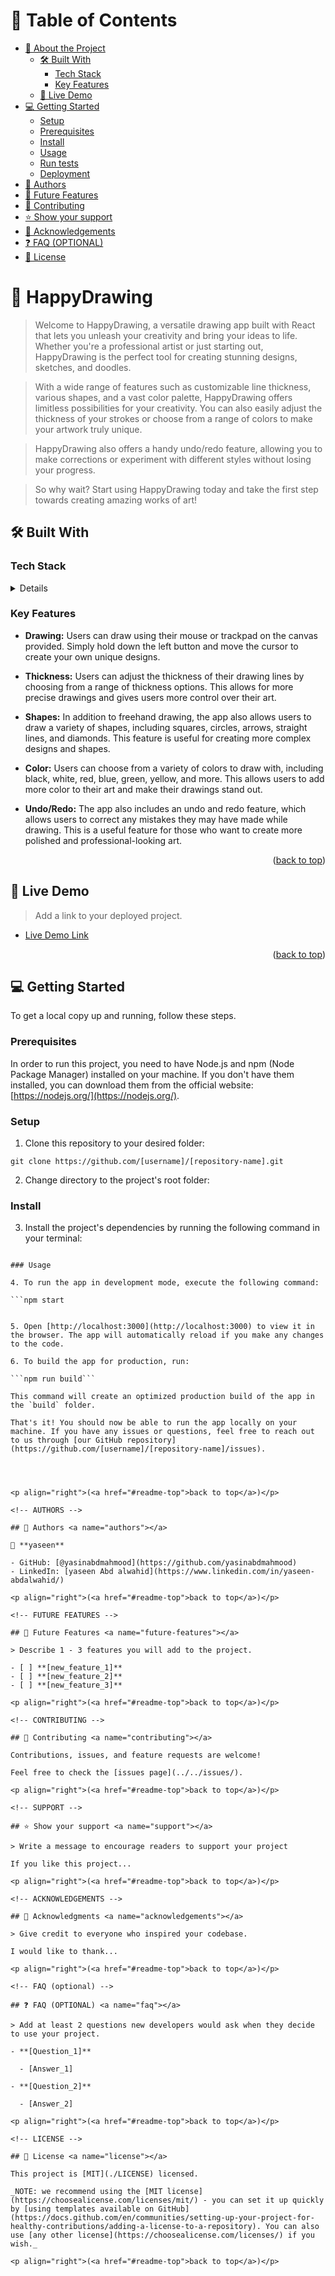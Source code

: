 <a name="readme-top"></a>

<!--
HOW TO USE:
This is an example of how you may give instructions on setting up your project locally.

Modify this file to match your project and remove sections that don't apply.

REQUIRED SECTIONS:
- Table of Contents
- About the Project
  - Built With
  - Live Demo
- Getting Started
- Authors
- Future Features
- Contributing
- Show your support
- Acknowledgements
- License

OPTIONAL SECTIONS:
- FAQ

After you're finished please remove all the comments and instructions!
-->

<div align="center">
  <!-- You are encouraged to replace this logo with your own! Otherwise you can also remove it. -->

</div>

<!-- TABLE OF CONTENTS -->

# 📗 Table of Contents

- [📖 About the Project](#about-project)
  - [🛠 Built With](#built-with)
    - [Tech Stack](#tech-stack)
    - [Key Features](#key-features)
  - [🚀 Live Demo](#live-demo)
- [💻 Getting Started](#getting-started)
  - [Setup](#setup)
  - [Prerequisites](#prerequisites)
  - [Install](#install)
  - [Usage](#usage)
  - [Run tests](#run-tests)
  - [Deployment](#triangular_flag_on_post-deployment)
- [👥 Authors](#authors)
- [🔭 Future Features](#future-features)
- [🤝 Contributing](#contributing)
- [⭐️ Show your support](#support)
- [🙏 Acknowledgements](#acknowledgements)
- [❓ FAQ (OPTIONAL)](#faq)
- [📝 License](#license)

<!-- PROJECT DESCRIPTION -->

# 📖 HappyDrawing  <a name="about-project"></a>

> Welcome to HappyDrawing, a versatile drawing app built with React that lets you unleash your creativity and bring your ideas to life. Whether you're a professional artist or just starting out, HappyDrawing is the perfect tool for creating stunning designs, sketches, and doodles.

> With a wide range of features such as customizable line thickness, various shapes, and a vast color palette, HappyDrawing offers limitless possibilities for your creativity. You can also easily adjust the thickness of your strokes or choose from a range of colors to make your artwork truly unique.

> HappyDrawing also offers a handy undo/redo feature, allowing you to make corrections or experiment with different styles without losing your progress.

> So why wait? Start using HappyDrawing today and take the first step towards creating amazing works of art!



## 🛠 Built With <a name="built-with"></a>

### Tech Stack <a name="tech-stack"></a>

<details>
 
  <ul>
    <li><a href="https://reactjs.org/">React.js</a></li>
    <li><a href="https://redux.js.org/">Redux</a></li>
    <li><a href="https://sass-lang.com/">Sass</a></li>
  </ul>
</details>




<!-- Features -->

### Key Features <a name="key-features"></a>


- **Drawing:** Users can draw using their mouse or trackpad on the canvas provided. Simply hold down the left button and move the cursor to create your own unique designs.

- **Thickness:** Users can adjust the thickness of their drawing lines by choosing from a range of thickness options. This allows for more precise drawings and gives users more control over their art.

- **Shapes:** In addition to freehand drawing, the app also allows users to draw a variety of shapes, including squares, circles, arrows, straight lines, and diamonds. This feature is useful for creating more complex designs and shapes.

- **Color:** Users can choose from a variety of colors to draw with, including black, white, red, blue, green, yellow, and more. This allows users to add more color to their art and make their drawings stand out.

- **Undo/Redo:** The app also includes an undo and redo feature, which allows users to correct any mistakes they may have made while drawing. This is a useful feature for those who want to create more polished and professional-looking art.


<p align="right">(<a href="#readme-top">back to top</a>)</p>

<!-- LIVE DEMO -->

## 🚀 Live Demo <a name="live-demo"></a>

> Add a link to your deployed project.

- [Live Demo Link](https://happydrawing.netlify.app/)

<p align="right">(<a href="#readme-top">back to top</a>)</p>

<!-- GETTING STARTED -->

## 💻 Getting Started <a name="getting-started"></a>


To get a local copy up and running, follow these steps.

### Prerequisites

In order to run this project, you need to have Node.js and npm (Node Package Manager) installed on your machine. If you don't have them installed, you can download them from the official website: [https://nodejs.org/](https://nodejs.org/).

### Setup

1. Clone this repository to your desired folder:

```git clone https://github.com/[username]/[repository-name].git```

2. Change directory to the project's root folder:


### Install

3. Install the project's dependencies by running the following command in your terminal:

```npm install

### Usage

4. To run the app in development mode, execute the following command:

```npm start


5. Open [http://localhost:3000](http://localhost:3000) to view it in the browser. The app will automatically reload if you make any changes to the code.

6. To build the app for production, run:

```npm run build```

This command will create an optimized production build of the app in the `build` folder.

That's it! You should now be able to run the app locally on your machine. If you have any issues or questions, feel free to reach out to us through [our GitHub repository](https://github.com/[username]/[repository-name]/issues).




<p align="right">(<a href="#readme-top">back to top</a>)</p>

<!-- AUTHORS -->

## 👥 Authors <a name="authors"></a>

👤 **yaseen**

- GitHub: [@yasinabdmahmood](https://github.com/yasinabdmahmood)
- LinkedIn: [yaseen Abd alwahid](https://www.linkedin.com/in/yaseen-abdalwahid/)

<p align="right">(<a href="#readme-top">back to top</a>)</p>

<!-- FUTURE FEATURES -->

## 🔭 Future Features <a name="future-features"></a>

> Describe 1 - 3 features you will add to the project.

- [ ] **[new_feature_1]**
- [ ] **[new_feature_2]**
- [ ] **[new_feature_3]**

<p align="right">(<a href="#readme-top">back to top</a>)</p>

<!-- CONTRIBUTING -->

## 🤝 Contributing <a name="contributing"></a>

Contributions, issues, and feature requests are welcome!

Feel free to check the [issues page](../../issues/).

<p align="right">(<a href="#readme-top">back to top</a>)</p>

<!-- SUPPORT -->

## ⭐️ Show your support <a name="support"></a>

> Write a message to encourage readers to support your project

If you like this project...

<p align="right">(<a href="#readme-top">back to top</a>)</p>

<!-- ACKNOWLEDGEMENTS -->

## 🙏 Acknowledgments <a name="acknowledgements"></a>

> Give credit to everyone who inspired your codebase.

I would like to thank...

<p align="right">(<a href="#readme-top">back to top</a>)</p>

<!-- FAQ (optional) -->

## ❓ FAQ (OPTIONAL) <a name="faq"></a>

> Add at least 2 questions new developers would ask when they decide to use your project.

- **[Question_1]**

  - [Answer_1]

- **[Question_2]**

  - [Answer_2]

<p align="right">(<a href="#readme-top">back to top</a>)</p>

<!-- LICENSE -->

## 📝 License <a name="license"></a>

This project is [MIT](./LICENSE) licensed.

_NOTE: we recommend using the [MIT license](https://choosealicense.com/licenses/mit/) - you can set it up quickly by [using templates available on GitHub](https://docs.github.com/en/communities/setting-up-your-project-for-healthy-contributions/adding-a-license-to-a-repository). You can also use [any other license](https://choosealicense.com/licenses/) if you wish._

<p align="right">(<a href="#readme-top">back to top</a>)</p>
